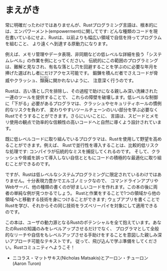 <!-- # Foreword -->

# まえがき

<!-- It wasn’t always so clear, but the Rust programming language is fundamentally -->
<!-- about *empowerment*: no matter what kind of code you are writing now, Rust -->
<!-- empowers you to reach farther, to program with confidence in a wider variety of -->
<!-- domains than you did before. -->

常に明確だったわけではありませんが、Rustプログラミング言語は、根本的には、エンパワーメント(empowerment)に関してです:
どんな種類のコードを現在書いているにせよ、Rustは、以前よりも幅広い領域で自信を持ってプログラムを組むこと、
より遠くへ到達する原動力になります。

<!-- Take, for example, “systems-level” work that deals with low-level details of -->
<!-- memory management, data representation, and concurrency. Traditionally, this -->
<!-- realm of programming is seen as arcane, accessible only to a select few who -->
<!-- have devoted the necessary years learning to avoid its infamous pitfalls. And -->
<!-- even those who practice it do so with caution, lest their code be open to -->
<!-- exploits, crashes, or corruption. -->

例えば、メモリ管理やデータ表現、非同期などの低レベルな詳細を扱う「システムレベル」の作業を例にとってください。
伝統的にこの範囲のプログラミングは、難解と見なされ、有名な落とし穴を回避することを学ぶのに必要な年月を捧げた選ばれし者にだけアクセス可能です。
鍛錬を積んだ者でさえコードが脅威やクラッシュ、<ruby>頽廃<rp>(</rp><rt>たいはい</rt><rp>)</rp></ruby>に開かれないように、
注意深く行うのです。

<!-- Rust breaks down these barriers by eliminating the old pitfalls and providing a -->
<!-- friendly, polished set of tools to help you along the way. Programmers who need -->
<!-- to “dip down” into lower-level control can do so with Rust, without taking on -->
<!-- the customary risk of crashes or security holes, and without having to learn -->
<!-- the fine points of a fickle toolchain. Better yet, the language is designed to -->
<!-- guide you naturally towards reliable code that is efficient in terms of speed -->
<!-- and memory usage. -->

Rustは、古い落とし穴を排除し、その過程で助けになる親しみ深い洗練された一連のツールを提供することで、
これらの障壁を破壊します。低レベルな制御に「下がる」必要があるプログラマは、クラッシュやセキュリティホールの慣例的なリスクを負わず、
変わりやすいツールチェーンのいい部分を学ぶ必要なくRustでそうすることができます。さらにいいことに、
言語は、スピードとメモリ使用の観点で効率的な信頼性の高いコードへと自然に導くよう設計されています。

<!-- Programmers who are already working with low-level code can use Rust to raise -->
<!-- their ambitions. For example, introducing parallelism in Rust is a relatively -->
<!-- low-risk operation: the compiler will catch the classical mistakes for you. And -->
<!-- you can tackle more aggressive optimizations in your code with the confidence -->
<!-- that you won’t accidentally introduce crashes or exploits. -->

既に低レベルコードに取り組んでいるプログラマは、Rustを使用して野望を高めることができます。例えば、
Rustで並行性を導入することは、比較的低リスクな処理です: コンパイラが伝統的なミスを捕捉してくれるのです。
そして、クラッシュや脅威を誤って導入しない自信とともにコードの積極的な最適化に取り組むことができるのです。

<!-- But Rust isn’t limited to low-level systems programming. It’s expressive and -->
<!-- ergonomic enough to make CLI apps, web servers, and many other kinds of code -->
<!-- quite pleasant to write — you’ll find simple examples of both later in the -->
<!-- book. Working with Rust allows you to build skills that transfer from one -->
<!-- domain to another; you can learn Rust by writing a web app, then apply those -->
<!-- same skills to target your Raspberry Pi. -->

ですが、Rustは低レベルなシステムプログラミングに限定されているわけではありません。十分表現力豊かでエルゴノミックなので、
コマンドラインアプリやWebサーバ、他の種類の書くのが好ましいコードを作れます。この本の後に両者の単純な例が見つかるでしょう。
Rustと作業をすることで1つの領域から他の領域へと移動する技術を身につけることができます;
ウェブアプリを書くことでRustを学び、それからその同じ技術をラズベリーパイを対象にして適用できるのです。

<!-- This book fully embraces the potential of Rust to empower its users. It’s a -->
<!-- friendly and approachable text intended to help you level up not just your -->
<!-- knowledge of Rust, but also your reach and confidence as a programmer in -->
<!-- general. So dive in, get ready to learn—and welcome to the Rust community! -->

この本は、ユーザの動力源となるRustのポテンシャルを全て抱えています。あなたのRustの知識のみをレベルアップさせるだけでなく、
プログラマとして全般的なリーチや自信をもレベルアップさせる手助けをすることを意図した親しみ深いアプローチ可能なテキストです。
従って、飛び込んで学ぶ準備をしてください。Rustコミュニティへようこそ！

<!-- — Nicholas Matsakis and Aaron Turon -->

- ニコラス・マットサキス(Nicholas Matsakis)とアーロン・チューロン(Aaron Turon)
